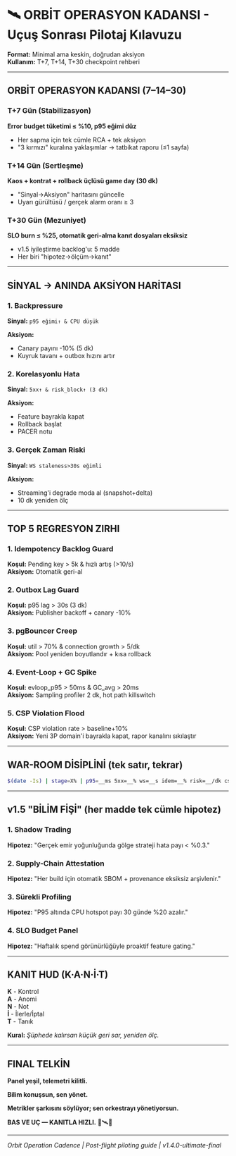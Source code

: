 # 🛰️ ORBİT OPERASYON KADANSI - Uçuş Sonrası Pilotaj Kılavuzu

**Format:** Minimal ama keskin, doğrudan aksiyon  
**Kullanım:** T+7, T+14, T+30 checkpoint rehberi

---

## ORBİT OPERASYON KADANSI (7–14–30)

### T+7 Gün (Stabilizasyon)

**Error budget tüketimi ≤ %10, p95 eğimi düz**

- Her sapma için tek cümle RCA + tek aksiyon
- "3 kırmızı" kuralına yaklaşımlar → tatbikat raporu (≤1 sayfa)

### T+14 Gün (Sertleşme)

**Kaos + kontrat + rollback üçlüsü game day (30 dk)**

- "Sinyal→Aksiyon" haritasını güncelle
- Uyarı gürültüsü / gerçek alarm oranı ≥ 3

### T+30 Gün (Mezuniyet)

**SLO burn ≤ %25, otomatik geri-alma kanıt dosyaları eksiksiz**

- v1.5 iyileştirme backlog'u: 5 madde
- Her biri "hipotez→ölçüm→kanıt"

---

## SİNYAL → ANINDA AKSİYON HARİTASI

### 1. Backpressure

**Sinyal:** `p95 eğimi↑ & CPU düşük`

**Aksiyon:**
- Canary payını -10% (5 dk)
- Kuyruk tavanı + outbox hızını artır

### 2. Korelasyonlu Hata

**Sinyal:** `5xx↑ & risk_block↑ (3 dk)`

**Aksiyon:**
- Feature bayrakla kapat
- Rollback başlat
- PACER notu

### 3. Gerçek Zaman Riski

**Sinyal:** `WS staleness>30s eğimli`

**Aksiyon:**
- Streaming'i degrade moda al (snapshot+delta)
- 10 dk yeniden ölç

---

## TOP 5 REGRESYON ZIRHI

### 1. Idempotency Backlog Guard

**Koşul:** Pending key > 5k & hızlı artış (>10/s)  
**Aksiyon:** Otomatik geri-al

### 2. Outbox Lag Guard

**Koşul:** p95 lag > 30s (3 dk)  
**Aksiyon:** Publisher backoff + canary -10%

### 3. pgBouncer Creep

**Koşul:** util > 70% & connection growth > 5/dk  
**Aksiyon:** Pool yeniden boyutlandır + kısa rollback

### 4. Event-Loop + GC Spike

**Koşul:** evloop_p95 > 50ms & GC_avg > 20ms  
**Aksiyon:** Sampling profiler 2 dk, hot path killswitch

### 5. CSP Violation Flood

**Koşul:** CSP violation rate > baseline+10%  
**Aksiyon:** Yeni 3P domain'i bayrakla kapat, rapor kanalını sıkılaştır

---

## WAR-ROOM DİSİPLİNİ (tek satır, tekrar)

```bash
$(date -Is) | stage=X% | p95=__ms 5xx=__% ws=__s idem=__% risk=__/dk csp=__ evloop=__ms gc=__ms | karar=proceed/hold/rollback
```

---

## v1.5 "BİLİM FİŞİ" (her madde tek cümle hipotez)

### 1. Shadow Trading

**Hipotez:** "Gerçek emir yoğunluğunda gölge strateji hata payı < %0.3."

### 2. Supply-Chain Attestation

**Hipotez:** "Her build için otomatik SBOM + provenance eksiksiz arşivlenir."

### 3. Sürekli Profiling

**Hipotez:** "P95 altında CPU hotspot payı 30 günde %20 azalır."

### 4. SLO Budget Panel

**Hipotez:** "Haftalık spend görünürlüğüyle proaktif feature gating."

---

## KANIT HUD (K·A·N·İ·T)

**K** - Kontrol  
**A** - Anomi  
**N** - Not  
**İ** - İlerle/İptal  
**T** - Tanık

**Kural:** *Şüphede kalırsan küçük geri sar, yeniden ölç.*

---

## FINAL TELKİN

**Panel yeşil, telemetri kilitli.**

**Bilim konuşsun, sen yönet.**

**Metrikler şarkısını söylüyor; sen orkestrayı yönetiyorsun.**

**BAS VE UÇ — KANITLA HIZLI.** 🚀🛰️💚

---

_Orbit Operation Cadence | Post-flight piloting guide | v1.4.0-ultimate-final_

